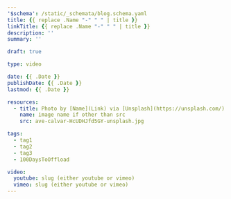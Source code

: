 ```yaml
---
'$schema': /static/_schemata/blog.schema.yaml
title: {{ replace .Name "-" " " | title }}
linkTitle: {{ replace .Name "-" " " | title }}
description: ''
summary: ''

draft: true

type: video

date: {{ .Date }}
publishDate: {{ .Date }}
lastmod: {{ .Date }}

resources:
  - title: Photo by [Name](Link) via [Unsplash](https://unsplash.com/)
    name: image name if other than src
    src: ave-calvar-HcUDHJfd5GY-unsplash.jpg

tags:
  - tag1
  - tag2
  - tag3
  - 100DaysToOffload

video:
  youtube: slug (either youtube or vimeo)
  vimeo: slug (either youtube or vimeo)
---
```

